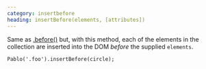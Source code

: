 ```yaml
---
category: insertbefore
heading: insertBefore(elements, [attributes])
---
```


Same as [.before()][before] but, with this method, each of the elements in the collection are inserted into the DOM _before_ the supplied `elements`.

    Pablo('.foo').insertBefore(circle);

[before]: /api/before/